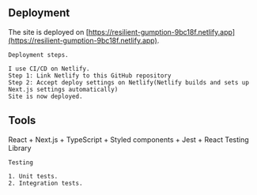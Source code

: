 ## Deployment
The site is deployed on [https://resilient-gumption-9bc18f.netlify.app](https://resilient-gumption-9bc18f.netlify.app).
```
Deployment steps.

I use CI/CD on Netlify.
Step 1: Link Netlify to this GitHub repository
Step 2: Accept deploy settings on Netlify(Netlify builds and sets up Next.js settings automatically)
Site is now deployed.
```
## Tools

React + Next.js + TypeScript + Styled components + Jest + React Testing Library
```
Testing

1. Unit tests.
2. Integration tests.
```
